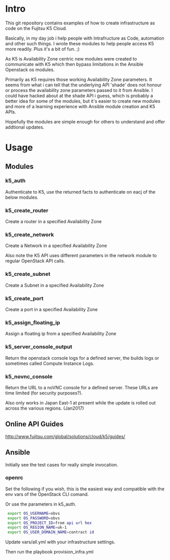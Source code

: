 # Intro

This git repository contains examples of how to create infrastructure as code on the Fujitsu K5 Cloud.

Basically, in my day job i help people with Intrafructure as Code, automation and other such things.  I wrote these modules to help people access K5 more readily.  Plus it's a bit of fun. ;)

As K5 is Availability Zone centric new modules were created to communicate with K5 which then bypass limitations in the Ansible Openstack os modules.

Primarily as K5 requires those working Availability Zone parameters. It seems from what i can tell that the underlying API 'shade' does not honour or process the availability zone parameters passed to it from Ansible.  I could have hacked about at the shade API i guess, which is probably a better idea for some of the modules, but it's easier to create new modules and more of a learning experience with Ansible module creation and K5 APIs.

Hopefully the modules are simple enough for others to understand and offer addtional updates. 

# Usage

## Modules

### k5_auth

Authenticate to K5, use the returned facts to authenticate on eacj of the below modules.

### k5_create_router

Create a router in a specified Availability Zone

### k5_create_network

Create a Network in a specified Availability Zone

Also note the K5 API uses different parameters in the network module to regular OpenStack API calls.  

### k5_create_subnet

Create a Subnet in a specified Availability Zone

### k5_create_port

Create a port in a specified Availability Zone

### k5_assign_floating_ip

Assign a floating ip from a specified Availability Zone

### k5_server_console_output

Return the openstack console logs for a defined server, the builds logs or sometimes called Compute Instance Logs.

### k5_novnc_console

Return the URL to a noVNC console for a defined server.  These URLs are time limited (for security purposes?).  

Also only works in Japan East-1 at present while the update is rolled out across the various regions. (Jan2017) 

## Online API Guides

http://www.fujitsu.com/global/solutions/cloud/k5/guides/ 

## Ansible

Initially see the test cases for really simple invocation.

### openrc

Set the following if you wish, this is the easiest way and compatible with the env vars of the OpenStack CLI comand.

Or use the parameters in k5_auth.

```bash
 export OS_USERNAME=obvs
 export OS_PASSWORD=obvs
 export OS_PROJECT_ID=from api url hex
 export OS_REGION_NAME=uk-1
 export OS_USER_DOMAIN_NAME=contract id
```

Update vars/all.yml with your infrastructure settings.

Then run the playbook  provision_infra.yml


